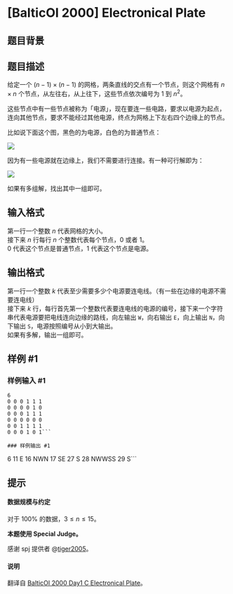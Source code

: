 # [BalticOI 2000] Electronical Plate

## 题目背景



## 题目描述

给定一个 $(n-1) \times (n-1)$ 的网格，两条直线的交点有一个节点，则这个网格有 $n \times n$ 个节点，从左往右，从上往下，这些节点依次编号为 $1$ 到 $n^2$。

这些节点中有一些节点被称为「电源」，现在要连一些电路，要求以电源为起点，连向其他节点，要求不能经过其他电源，终点为网格上下左右四个边缘上的节点。

比如说下面这个图，黑色的为电源，白色的为普通节点：

![](https://cdn.luogu.com.cn/upload/image_hosting/oxg2y2aq.png)

因为有一些电源就在边缘上，我们不需要进行连接。有一种可行解即为：

![](https://cdn.luogu.com.cn/upload/image_hosting/th4jbsdg.png)

如果有多组解，找出其中一组即可。

## 输入格式

第一行一个整数 $n$ 代表网格的大小。     
接下来 $n$ 行每行 $n$ 个整数代表每个节点，$0$ 或者 $1$。       
$0$ 代表这个节点是普通节点，$1$ 代表这个节点是电源。

## 输出格式

第一行一个整数 $k$ 代表至少需要多少个电源要连电线。（有一些在边缘的电源不需要连电线）      
接下来 $k$ 行，每行首先第一个整数代表要连电线的电源的编号，接下来一个字符串代表电源要把电线连向边缘的路线，向左输出 `W`，向右输出 `E`，向上输出 `N`，向下输出 `S`，电源按照编号从小到大输出。        
如果有多解，输出一组即可。

## 样例 #1

### 样例输入 #1
```
6
0 0 0 1 1 1
0 0 0 0 1 0
0 0 0 1 1 1
0 0 0 0 0 0
0 0 1 1 1 1
0 0 0 1 0 1```

### 样例输出 #1

```
6
11 E
16 NWN
17 SE
27 S
28 NWWSS
29 S```

## 提示

#### 数据规模与约定

对于 $100\%$ 的数据，$3 \le n \le 15$。

**本题使用 Special Judge。**

感谢 spj 提供者 @[tiger2005](https://www.luogu.com.cn/user/60864)。

#### 说明

翻译自 [BalticOI 2000 Day1 C Electronical Plate](https://boi.cses.fi/files/boi2000_day1.pdf)。
